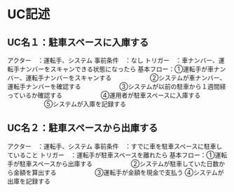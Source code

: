 # UC記述
## UC名１：駐車スペースに入庫する
アクター　：運転手、システム
事前条件　：なし
トリガー　：車ナンバー、運転手ナンバーをスキャンできる状態になったら
基本フロー：①運転手が車ナンバー、運転手ナンバーをスキャンする
　　　　　　②システムが車ナンバー、運転手ナンバーを確認する
　　　　　　③システムが以前の駐車から１週間経っているか確認する
　　　　　　④運用者が駐車スペースに入庫する
　　　　　　⑤システムが入庫を記録する

## UC名２：駐車スペースから出庫する
アクター　：運転手、システム
事前条件　：すでに車を駐車スペースに駐車していること
トリガー　：運転手が駐車スペースを離れたら
基本フロー：①運転手が駐車スペースから出庫する
　　　　　　②システムが駐車していた日数から金額を算出する
　　　　　　③運転手が金額を現金で支払う
          ④システムが出庫を記録する